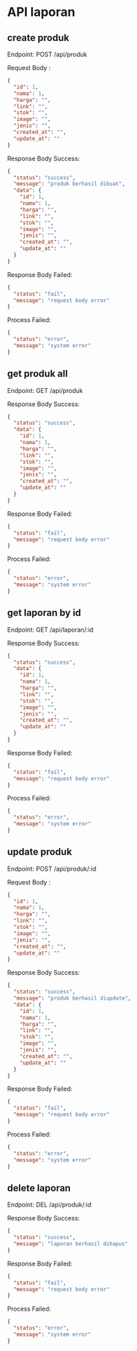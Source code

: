 # API laporan

## create produk

Endpoint: POST /api/produk

Request Body :

```json
{
  "id": 1,
  "nama": 1,
  "harga": "",
  "link": "",
  "stok": "",
  "image": "",
  "jenis": "",
  "created_at": "",
  "update_at": ""
}
```

Response Body Success:

```json
{
  "status": "success",
  "message": "produk berhasil dibuat",
  "data": {
    "id": 1,
    "nama": 1,
    "harga": "",
    "link": "",
    "stok": "",
    "image": "",
    "jenis": "",
    "created_at": "",
    "update_at": ""
  }
}
```

Response Body Failed:

```json
{
  "status": "fail",
  "message": "request body error"
}
```

Process Failed:

```json
{
  "status": "error",
  "message": "system error"
}
```

## get produk all

Endpoint: GET /api/produk

Response Body Success:

```json
{
  "status": "success",
  "data": {
    "id": 1,
    "nama": 1,
    "harga": "",
    "link": "",
    "stok": "",
    "image": "",
    "jenis": "",
    "created_at": "",
    "update_at": ""
  }
}
```

Response Body Failed:

```json
{
  "status": "fail",
  "message": "request body error"
}
```

Process Failed:

```json
{
  "status": "error",
  "message": "system error"
}
```

## get laporan by id

Endpoint: GET /api/laporan/:id

Response Body Success:

```json
{
  "status": "success",
  "data": {
    "id": 1,
    "nama": 1,
    "harga": "",
    "link": "",
    "stok": "",
    "image": "",
    "jenis": "",
    "created_at": "",
    "update_at": ""
  }
}
```

Response Body Failed:

```json
{
  "status": "fail",
  "message": "request body error"
}
```

Process Failed:

```json
{
  "status": "error",
  "message": "system error"
}
```

## update produk

Endpoint: POST /api/produk/:id

Request Body :

```json
{
  "id": 1,
  "nama": 1,
  "harga": "",
  "link": "",
  "stok": "",
  "image": "",
  "jenis": "",
  "created_at": "",
  "update_at": ""
}
```

Response Body Success:

```json
{
  "status": "success",
  "message": "produk berhasil diupdate",
  "data": {
    "id": 1,
    "nama": 1,
    "harga": "",
    "link": "",
    "stok": "",
    "image": "",
    "jenis": "",
    "created_at": "",
    "update_at": ""
  }
}
```

Response Body Failed:

```json
{
  "status": "fail",
  "message": "request body error"
}
```

Process Failed:

```json
{
  "status": "error",
  "message": "system error"
}
```

## delete laporan

Endpoint: DEL /api/produk/:id

Response Body Success:

```json
{
  "status": "success",
  "message": "laporan berhasil dihapus"
}
```

Response Body Failed:

```json
{
  "status": "fail",
  "message": "request body error"
}
```

Process Failed:

```json
{
  "status": "error",
  "message": "system error"
}
```
